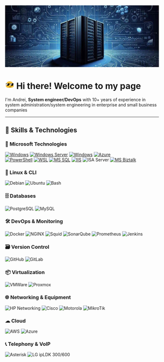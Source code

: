 ![!Header](https://github.com/KR-Sew/KR-Sew/blob/main/assets/header.jpg)
>
# <img src="/assets/HeaderIco.gif" width="30"> Hi there! Welcome to my page
>
I'm Andrei, **System engineer/DevOps** with 10+ years of experience in system administration/system engineering in enterprise and small business companies
>

---

## 🔧 Skills & Technologies

### 🏢 **Microsoft Technologies**

[![Windows](https://custom-icon-badges.demolab.com/badge/Windows-Microsoft-0078D6?style=flat&logo=ms-windows-10&logoColor=white)](https://www.microsoft.com/en-us/windows)
[![Windows Server](https://custom-icon-badges.demolab.com/badge/Windows%20Server-Microsoft-0078D6?style=flat&logo=ms-windows-server&logoColor=white)](https://www.microsoft.com/en-us/windows-server/)
[![Windows](https://custom-icon-badges.demolab.com/badge/Hyper_V-Microsoft-blue?style=flat&logo=icons8-server-ms-hyper-v&logoColor=blue&logoSize=auto&labelColor=grey)](https://www.microsoft.com/en-us/evalcenter/evaluate-hyper-v-server-2019)
[![Azure](https://custom-icon-badges.demolab.com/badge/Azure-Microsoft-0078D6?style=flat&logo=microsoftazure&logoColor=white)](https://azure.microsoft.com/en-us)  
[![PowerShell](https://custom-icon-badges.demolab.com/badge/.-PowerShell-blue.svg?style=flat&logo=powershell-core-eyecatch32&logoColor=white)](https://learn.microsoft.com/en-us/powershell/scripting/install/installing-powershell-on-windows?view=powershell-7.5)
[![WSL](https://img.shields.io/badge/WSL-Microsoft-blue?style=flat&logo=linux&logoColor=white&logoSize=auto&labelColor=4E9A06)](https://learn.microsoft.com/en-us/windows/wsl/about)
[![MS SQL](https://custom-icon-badges.demolab.com/badge/SQL_Server-Microsoft-blue?style=flat&logo=microsoft-sql-server&logoColor=red&logoSize=auto&labelColor=e1e5ee)](https://www.microsoft.com/en-us/sql-server/sql-server-downloads)
[![IIS](https://custom-icon-badges.demolab.com/badge/IIS-Microsoft-0078D6?style=flat&logo=microsoft-iis-server&logoColor=white)](https://www.iis.net/)
![ISA Server](https://custom-icon-badges.demolab.com/badge/ISA%20Server-Microsoft-0078D6?style=flat&logo=windows-forefront-isa&logoColor=white)
[![MS Biztalk](https://custom-icon-badges.demolab.com/badge/Biztalk_Server-Microsoft-blue?style=flat&logo=microsoft-sql-server&logoColor=red&logoSize=auto&labelColor=e1e5ee)](https://www.microsoft.com/en-us/sql-server/sql-server-downloads)

### 🐧 **Linux & CLI**

![Debian](https://img.shields.io/badge/Debian-607078?style=flat&logo=debian&logoColor=white&logoSize=auto&labelColor=a81d33)
![Ubuntu](https://img.shields.io/badge/Ubuntu-607078?style=flat&logo=ubuntu&logoColor=white&logoSize=auto&labelColor=e95420)
![Bash](https://img.shields.io/badge/Bash-4EAA25?style=flat&logo=gnubash&logoColor=white&logoSize=auto&labelColor=black)  

### 🗄 **Databases**

![PostgreSQL](https://img.shields.io/badge/PostgreSQL-336791?style=flat&logo=postgresql&logoColor=white&logoSize=auto&labelColor=5197e1)
![MySQL](https://img.shields.io/badge/MySQL-4479A0?style=flat&logo=mysql&logoColor=white&logoSize=auto&labelColor=336791)  

### 🛠 **DevOps & Monitoring**

![Docker](https://img.shields.io/badge/Docker-2496ED?style=flat&logo=docker&logoColor=white)
![NGINX](https://img.shields.io/badge/NGINX-009639?style=flat&logo=nginx&logoColor=white)
![Squid](https://custom-icon-badges.demolab.com/badge/Squid-042a2b?style=flat&logo=icons8-squid-16&logoColor=white&logoSize=auto&labelColor=54f2f2)
![SonarQube](https://img.shields.io/badge/SonarQube-4E9BCD?style=flat&logo=sonarqube&logoColor=white&logoSize=auto&labelColor=607078)
![Prometheus](https://img.shields.io/badge/Prometheus-E6522C?style=flat&logo=prometheus&logoColor=white&logoSize=auto&labelColor=607078)
![Jenkins](https://img.shields.io/badge/Jenkins-D24939?style=flat&logo=jenkins&logoColor=white&logoSize=auto&labelColor=607078)  

### 🗃 **Version Control**

![GitHub](https://img.shields.io/badge/GitHub-181717?style=flat&logo=github&logoColor=white)
![GitLab](https://img.shields.io/badge/GitLab-FC6D26?style=flat&logo=gitlab&logoColor=white)  

### 📦 **Virtualization**

![VMWare](https://img.shields.io/badge/VMWare-607078?style=flat&logo=vmware&logoColor=white)
![Proxmox](https://img.shields.io/badge/Proxmox-E57000?style=flat&logo=proxmox&logoColor=white&logoSize=auto&labelColor=grey)  

### 🌐 **Networking & Equipment**

![HP Networking](https://custom-icon-badges.demolab.com/badge/HP%20Networking-0096D6?style=flat&logo=hp-networking&logoColor=white&logoSize=auto&labelColor=607078)
![Cisco](https://img.shields.io/badge/Cisco-1BA0D7?style=flat&logo=cisco&logoColor=white&logoSize=auto&labelColor=607078)
![Motorola](https://img.shields.io/badge/Motorola%20Wireless-000000?style=flat&logo=motorola&logoColor=white)
![MikroTik](https://img.shields.io/badge/MikroTik-FF0000?style=flat&logo=mikrotik&logoColor=white)

### ☁ **Cloud**

![AWS](https://custom-icon-badges.demolab.com/badge/Cloud-AWS-e95420?style=flat&logo=aws&logoColor=white&logoSize=auto&labelColor=)
![Azure](https://custom-icon-badges.demolab.com/badge/Azure-Microsoft-0078D6?style=flat&logo=microsoftazure&logoColor=white)  

### 📞 **Telephony & VoIP**

![Asterisk](https://img.shields.io/badge/Asterisk-607078?style=flat&logo=asterisk&logoColor=white&logoSize=auto&labelColor=FF6600)
![LG ipLDK 300/600](https://img.shields.io/badge/LG%20ipLDK%20600-0078D6?style=flat)  
